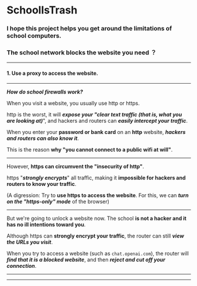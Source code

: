 # SchoolIsTrash

### I hope this project helps you get around the limitations of school computers.

### The school network blocks the website you need ？

---

#### 1. Use a proxy to access the website.

---

***How do school firewalls work?***  

When you visit a website, you usually use http or https.  

http is the worst, it will ***expose your "clear text traffic (that is, what you are looking at)***", and hackers and routers can ***easily intercept your traffic***.  

When you enter your **password or bank card** on an **http** website, ***hackers and routers can also know it***.  

This is the reason **why "you cannot connect to a public wifi at will"**.  

---

However, **https can circumvent the "insecurity of http"**.  

https "***strongly encrypts***" all traffic, making it **impossible for hackers and routers to know your traffic**.  

(A digression: Try to **use https to access the website**. For this, we can ***turn on the "https-only" mode*** of the browser)

---

But we're going to unlock a website now. The school **is not a hacker and it has no ill intentions toward you**.  

Although https can **strongly encrypt your traffic**, the router can still ***view the URLs you visit***.  

When you try to access a website (such as `chat.openai.com`), the router will ***find that it is a blocked website***, and then ***reject and cut off your connection***.

---

******  
